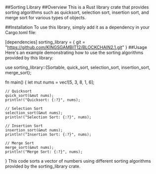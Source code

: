 ##Sorting Library
##Overview
This is a Rust library crate that provides sorting algorithms such as quicksort, selection sort, insertion sort, and merge sort for various types of objects.

##Installation
To use this library, simply add it as a dependency in your Cargo.toml file:

[dependencies]
sorting_library = { git = "https://github.com/KINGSGAMBIT12/BLOCKCHAIN2.1.git" }
##Usage
Here's an example demonstrating how to use the sorting algorithms provided by this library:

use sorting_library::{Sortable, quick_sort, selection_sort, insertion_sort, merge_sort};

fn main() {
    let mut nums = vec![5, 3, 8, 1, 6];
    
    // Quicksort
    quick_sort(&mut nums);
    println!("Quicksort: {:?}", nums);
    
    // Selection Sort
    selection_sort(&mut nums);
    println!("Selection Sort: {:?}", nums);
    
    // Insertion Sort
    insertion_sort(&mut nums);
    println!("Insertion Sort: {:?}", nums);
    
    // Merge Sort
    merge_sort(&mut nums);
    println!("Merge Sort: {:?}", nums);
}
This code sorts a vector of numbers using different sorting algorithms provided by the sorting_library crate.

